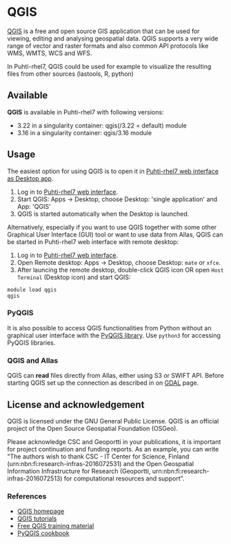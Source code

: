 # QGIS

[QGIS](https://qgis.org/en/site/) is a free and open source GIS application that can be used for viewing, editing and analysing geospatial data. QGIS supports a very wide range of vector and raster formats and also common API protocols like WMS, WMTS, WCS and WFS.

In Puhti-rhel7, QGIS could be used for example to visualize the resulting files from other sources (lastools, R, python)

## Available

__QGIS__ is available in Puhti-rhel7 with following versions:

* 3.22 in a singularity container: qgis(/3.22 = default) module
* 3.16 in a singularity container: qgis/3.16 module

## Usage

The easiest option for using QGIS is to open it in [Puhti-rhel7 web interface as Desktop app](../computing/webinterface/desktop.md).

1. Log in to [Puhti-rhel7 web interface](https://puhti.csc.fi). 
2. Start QGIS: Apps -> Desktop, choose Desktop: 'single application' and App: 'QGIS'
3. QGIS is started automatically when the Desktop is launched. 


Alternatively, especially if you want to use QGIS together with some other Graphical User Interface (GUI) tool or want to use data from Allas, QGIS can be started in Puhti-rhel7 web interface with remote desktop:

1. Log in to [Puhti-rhel7 web interface](https://puhti.csc.fi).
2. Open Remote desktop: Apps -> Desktop, choose Desktop: `mate` or `xfce`. 
3. After launcing the remote desktop, double-click QGIS icon OR open `Host Terminal` (Desktop icon) and start QGIS:

```
module load qgis
qgis
```


### PyQGIS

It is also possible to access QGIS functionalities from Python without an graphical user interface with the [PyQGIS library](https://docs.qgis.org/testing/en/docs/pyqgis_developer_cookbook/). Use `python3` for accessing PyQGIS libraries.


### QGIS and Allas
QGIS can __read__ files directly from Allas, either using S3 or SWIFT API. Before starting QGIS set up the connection as described in on [GDAL](gdal.md) page.

## License and acknowledgement

QGIS is licensed under the GNU General Public License. QGIS is an official project of the Open Source Geospatial Foundation (OSGeo).

Please acknowledge CSC and Geoportti in your publications, it is important for project continuation and funding reports.
As an example, you can write "The authors wish to thank CSC - IT Center for Science, Finland (urn:nbn:fi:research-infras-2016072531) and the Open Geospatial Information Infrastructure for Research (Geoportti, urn:nbn:fi:research-infras-2016072513) for computational resources and support".

### References

* [QGIS homepage](https://www.qgis.org/)
* [QGIS tutorials](https://www.qgistutorials.com/en/)
* [Free QGIS training material](https://qgis.org/en/site/forusers/trainingmaterial/index.html)
* [PyQGIS cookbook](https://docs.qgis.org/testing/en/docs/pyqgis_developer_cookbook/)
